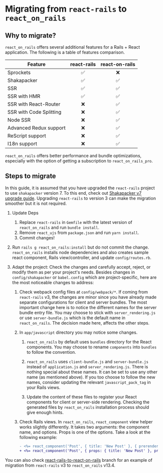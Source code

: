 # Migrating from `react-rails` to `react_on_rails`

## Why to migrate?

`react_on_rails` offers several additional features for a Rails + React application. The following is a table of features comparison.

| **Feature**             | **react-rails** | **react-on-rails** |
| ----------------------- |:---------------:|:------------------:|
| Sprockets               | ✅               | ❌                  |
| Shakapacker             | ✅               | ✅                  |
| SSR                     | ✅               | ✅                  |
| SSR with HMR            | ✅               | ✅                  |
| SSR with React-Router   | ❌               | ✅                  |
| SSR with Code Splitting | ❌               | ✅                  |
| Node SSR                | ❌               | ✅                  |
| Advanced Redux support  | ❌               | ✅                  |
| ReScript support        | ❌               | ✅                  |
| I18n support            | ❌               | ✅                  |

`react_on_rails` offers better performance and bundle optimizations, especially with the option of getting a subscription to `react_on_rails_pro`.

## Steps to migrate

In this guide, it is assumed that you have upgraded the `react-rails` project to use `shakapacker` version 7. To this end, check out [Shakapacker v7 upgrade guide](https://github.com/shakacode/shakapacker/tree/master/docs/v7_upgrade.md). Upgrading `react-rails` to version 3 can make the migration smoother but it is not required.

1. Update Deps
   
   1. Replace `react-rails` in `Gemfile` with the latest version of `react_on_rails` and run `bundle install`.
   2. Remove `react_ujs` from `package.json` and run `yarn install`.
   3. Commit changes!

2. Run `rails g react_on_rails:install` but do not commit the change. `react_on_rails` installs node dependencies and also creates sample react component, Rails view/controller, and update `config/routes.rb`.

3. Adapt the project: Check the changes and carefully accept, reject, or modify them as per your project's needs. Besides changes in `config/shakapacker` or `babel.config` which are project-specific, here are the most noticeable changes to address:
   
   1. Check webpack config files at `config/webpack/*`. If coming from `react-rails` v3, the changes are minor since you have already made separate configurations for client and server bundles. The most important change here is to notice the different names for the server bundle entry file. You may choose to stick with `server_rendering.js` or use `server-bundle.js` which is the default name in `react_on_rails`. The decision made here, affects the other steps.
   
   2. In `app/javascript` directory you may notice some changes.
      
      1. `react_on_rails` by default uses `bundles` directory for the React components. You may choose to rename `components` into `bundles` to follow the convention.
      
      2. `react_on_rails` uses `client-bundle.js` and  `server-bundle.js` instead of `application.js` and `server_rendering.js`. There is nothing special about these names. It can be set to use any other name (as mentioned above). If you too choose to follow the new names, consider updating the relevant `javascript_pack_tag` in your Rails views.
      
      3. Update the content of these files to register your React components for client or server-side rendering. Checking the generated files by `react_on_rails` installation process should give enough hints.
   
   3. Check Rails views. In `react_on_rails`, `react_component` view helper works slightly differently. It takes two arguments: the component name, and options. Props is one of the options. Take a look at the following example:
      
      ```diff
      - <%= react_component('Post', { title: 'New Post' }, { prerender: true }) %>
      + <%= react_component('Post', { props: { title: 'New Post' }, prerender: true }) %>
      ```

You can also check [react-rails-to-react-on-rails](https://github.com/shakacode/react-rails-example-app/tree/react-rails-to-react-on-rails) branch for an example of migration from `react-rails` v3 to `react_on_rails` v13.4.
